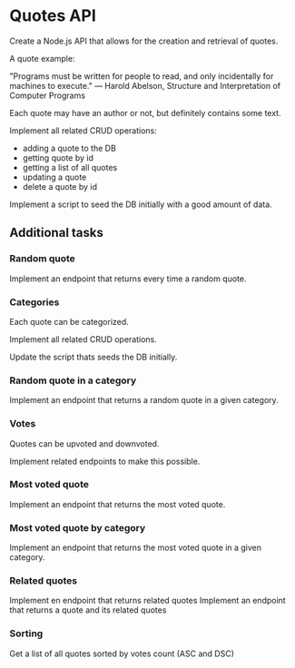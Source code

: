 # Quotes API

Create a Node.js API that allows for the creation and retrieval of quotes.

A quote example: 

"Programs must be written for people to read, and only incidentally for machines to execute."
― Harold Abelson, Structure and Interpretation of Computer Programs

Each quote may have an author or not, but definitely contains some text.

Implement all related CRUD operations:

* adding a quote to the DB
* getting quote by id
* getting a list of all quotes
* updating a quote
* delete a quote by id

Implement a script to seed the DB initially with a good amount of data.

## Additional tasks

### Random quote

Implement an endpoint that returns every time a random quote.

### Categories

Each quote can be categorized.

Implement all related CRUD operations.

Update the script thats seeds the DB initially.

### Random quote in a category

Implement an endpoint that returns a random quote in a given category.

### Votes

Quotes can be upvoted and downvoted.

Implement related endpoints to make this possible.

### Most voted quote

Implement an endpoint that returns the most voted quote.

### Most voted quote by category

Implement an endpoint that returns the most voted quote in a given category.

### Related quotes

Implement en endpoint that returns related quotes
Implement an endpoint that returns a quote and its related quotes

### Sorting

Get a list of all quotes sorted by votes count (ASC and DSC)
